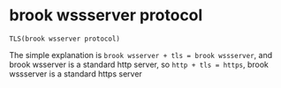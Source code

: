 # brook wssserver protocol

<!--THEME:github-->
<!--G-R3M673HK5V-->

```
TLS(brook wsserver protocol)
```

The simple explanation is `brook wsserver + tls = brook wssserver`, and brook wsserver is a standard http server, so `http + tls = https`, brook wssserver is a standard https server
